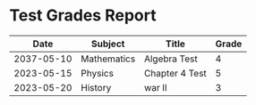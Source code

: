 # Test Grades Report

| Date       | Subject     | Title          | Grade |
|------------|-------------|----------------|-------|
| 2037-05-10 | Mathematics | Algebra Test | 4 |
| 2023-05-15 | Physics | Chapter 4 Test | 5 |
| 2023-05-20 | History | war II | 3 |
